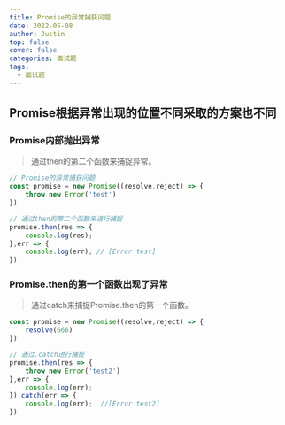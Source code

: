 ```yaml
---
title: Promise的异常捕获问题
date: 2022-05-08
author: Justin
top: false
cover: false
categories: 面试题
tags:
  - 面试题
---
```


## Promise根据异常出现的位置不同采取的方案也不同
### Promise内部抛出异常
> 通过then的第二个函数来捕捉异常。

```js
// Promise的异常捕获问题
const promise = new Promise((resolve,reject) => {
    throw new Error('test')
})

// 通过then的第二个函数来进行捕捉
promise.then(res => {
    console.log(res);
},err => {
    console.log(err); // [Error test]
})
```

### Promise.then的第一个函数出现了异常
> 通过catch来捕捉Promise.then的第一个函数。

```js
const promise = new Promise((resolve,reject) => {
    resolve(666)
})

// 通过.catch进行捕捉
promise.then(res => {
    throw new Error('test2')
},err => {
    console.log(err); 
}).catch(err => {
    console.log(err);  //[Error test2]
})
```

